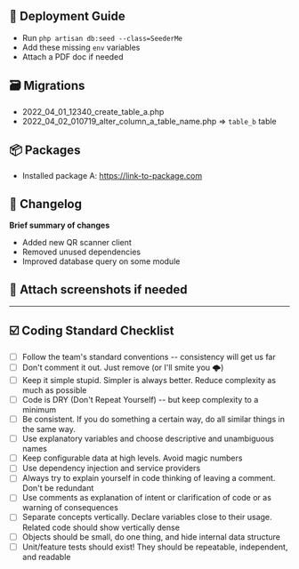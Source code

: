## 🚀 Deployment Guide
- Run `php artisan db:seed --class=SeederMe`
- Add these missing `env` variables
- Attach a PDF doc if needed


## 🗃️ Migrations
- 2022_04_01_12340_create_table_a.php
- 2022_04_02_010719_alter_column_a_table_name.php => `table_b` table


## 📦 Packages
- Installed package A: https://link-to-package.com

## 📝  Changelog
**Brief summary of changes**
- Added new QR scanner client
- Removed unused dependencies
- Improved database query on some module

## 📸 Attach screenshots if needed

<hr>

## ☑️ Coding Standard Checklist

- [ ] Follow the team's standard conventions -- consistency will get us far
- [ ] Don't comment it out. Just remove (or I'll smite you 🌩️)
- [ ] Keep it simple stupid. Simpler is always better. Reduce complexity as much as possible
- [ ] Code is DRY (Don't Repeat Yourself) -- but keep complexity to a minimum
- [ ] Be consistent. If you do something a certain way, do all similar things in the same way.
- [ ] Use explanatory variables and choose descriptive and unambiguous names
- [ ] Keep configurable data at high levels. Avoid magic numbers
- [ ] Use dependency injection and service providers
- [ ] Always try to explain yourself in code thinking of leaving a comment. Don't be redundant
- [ ] Use comments as explanation of intent or clarification of code or as warning of consequences
- [ ] Separate concepts vertically. Declare variables close to their usage. Related code should show vertically dense
- [ ] Objects should be small, do one thing, and hide internal data structure
- [ ] Unit/feature tests should exist! They should be repeatable, independent, and readable
